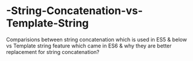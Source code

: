 # -String-Concatenation-vs-Template-String
Comparisions between string concatenation which is used in ES5 &amp; below vs Template string feature which came  in ES6 &amp; why they are better replacement for string concatenation?
